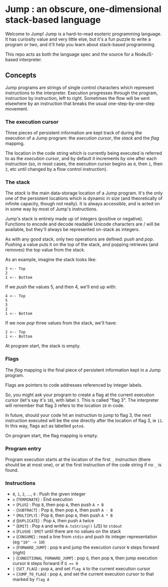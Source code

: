 # Jump : an obscure, one-dimensional stack-based language

Welcome to Jump!
Jump is a hard-to-read esoteric programming language.
It has curiosity value and very little else, but it's a fun puzzle to write a program or two, and it'll help you learn about stack-based programming.

This repo acts as both the language spec and the source for a NodeJS-based interpreter.

## Concepts

Jump programs are strings of single control characters which represent instructions to the interpreter.
Execution progresses through the program, instruction by instruction, left to right.
Sometimes the flow will be sent elsewhere by an instruction that breaks the usual one-step-by-one-step movement.

### The execution cursor

Three pieces of persistent information are kept track of during the execution of a Jump program: the _execution cursor_, the _stack_ and the _flag_ mapping.

The location in the code string which is currently being executed is referred to as the _execution cursor_, and by default it increments by one after each instruction (so, in most cases, the execution cursor begins as `0`, then `1`, then `2`, etc until changed by a flow control instruction).

### The stack

The _stack_ is the main data-storage location of a Jump program.
It's the only one of the persistent locations which is dynamic in size (and theoretically of infinite capacity, though not really).
It is always accessible, and is acted on in some way by most of Jump's instructions.

Jump's stack is entirely made up of integers (positive or negative).
Functions to encode and decode readable Unicode characters are / will be available, but they'll always be represented on-stack as integers.

As with any good stack, only two operations are defined: _push_ and _pop_.
Pushing a value puts it on the top of the stack, and popping retrieves (and removes) the top value from the stack.

As an example, imagine the stack looks like:

```
3 <-- Top
2
1 <-- Bottom
```

If we _push_ the values 5, and then 4, we'll end up with:

```
4 <-- Top
5
3
2
1 <-- Bottom
```

If we now _pop_ three values from the stack, we'll have:

```
2 <-- Top
1 <-- Bottom
```

At program start, the stack is empty.

### Flags

The _flag_ mapping is the final piece of persistent information kept in a Jump program.

Flags are pointers to code addresses referenced by integer labels.

So, you might ask your program to create a flag at the current execution cursor (let's say it's `10`), with label `3`.
This is called "flag 3".
The interpreter will remember that flag 3 refers to the location `10` in code.

In future, should your code hit an instruction to jump to flag 3, the next instruction executed will be the one directly after
the location of flag 3, ie `11`.
In this way, flags act as labelled `goto`s.

On program start, the flag mapping is empty.

### Program entry

Program execution starts at the location of the first `_` instruction (there should be at most one), or at the first instruction of the code string if no `_` is found.

### Instructions

- `0`, `1`, `2`, ..., `9` : Push the given integer
- `x` (`TERMINATE`) : End execution
- `+` (`PLUS`) : Pop `B`, then pop `A`, then push `A + B`
- `-` (`SUBTRACT`) : Pop `B`, then pop `A`, then push `A - B`
- `*` (`MULTIPLY`) : Pop `B`, then pop `A`, then push `A * B`
- `d` (`DUPLICATE`) : Pop `A`, then push `A` twice
- `^` (`EMIT`) : Pop `A` and write `A.toString()` (JS) to `stdout`
- `n` (`FLUSH`) : `EMIT` until there are no values on the stack
- `v` (`CONSUME`) : read a line from `stdin` and push its integer representation (eg `"10" -> 10`)
- `>` (`FORWARD_JUMP`) : pop `N` and jump the execution cursor `N` steps forward (right)
- `}` (`CONDITIONAL_FORWARD_JUMP`) : pop `Q`, then pop `N`, then jump execution cursor `N` steps forward if `Q == 0`
- `|` (`SET_FLAG`) : pop `A`, and set `flag A` to the current execution cursor
- `<` (`JUMP_TO_FLAG`) : pop `A`, and set the current execution cursor to that marked by `flag A`
